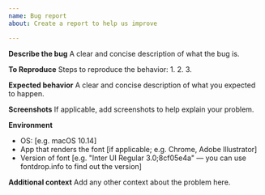 ```yaml
---
name: Bug report
about: Create a report to help us improve

---
```


**Describe the bug**
A clear and concise description of what the bug is.

**To Reproduce**
Steps to reproduce the behavior:
1.
2.
3.

**Expected behavior**
A clear and concise description of what you expected to happen.

**Screenshots**
If applicable, add screenshots to help explain your problem.

**Environment**
- OS: [e.g. macOS 10.14]
- App that renders the font [if applicable; e.g. Chrome, Adobe Illustrator]
- Version of font [e.g. "Inter UI Regular 3.0;8cf05e4a" — you can use fontdrop.info to find out the version]

**Additional context**
Add any other context about the problem here.
